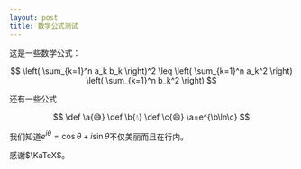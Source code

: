 ```yaml
---
layout: post
title: 数学公式测试
---
```


这是一些数学公式：

$$
\left( \sum_{k=1}^n a_k b_k \right)^2 \leq \left( \sum_{k=1}^n a_k^2 \right) \left( \sum_{k=1}^n b_k^2 \right)
$$

还有一些公式

$$
\def \a{😅}
\def \b{💧}
\def \c{😄}
\a=e^{\b\ln\c}
$$

我们知道$e^{i\theta}=\cos\theta+i\sin\theta$不仅美丽而且在行内。

感谢$\KaTeX$。
